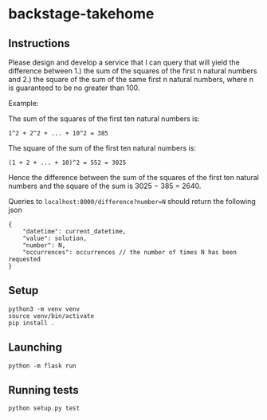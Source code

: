 # backstage-takehome

## Instructions

Please design and develop a service that I can query that will yield the
difference between 1.) the sum of the squares of the first n natural
numbers and 2.)  the square of the sum of the same first n natural numbers,
where n is guaranteed to be no greater than 100.

Example:

The sum of the squares of the first ten natural numbers is:

```
1^2 + 2^2 + ... + 10^2 = 385
```

The square of the sum of the first ten natural numbers is:

```
(1 + 2 + ... + 10)^2 = 552 = 3025
```

Hence the difference between the sum of the squares of the first ten
natural numbers and the square of the sum is 3025 − 385 = 2640.

Queries to `localhost:8000/difference?number=N` should return the following json

```
{
    "datetime": current_datetime,
    "value": solution,
    "number": N,
    "occurrences": occurrences // the number of times N has been requested
}
```

## Setup

```
python3 -m venv venv
source venv/bin/activate
pip install .

```

## Launching

`python -m flask run`

## Running tests

`python setup.py test`